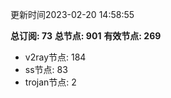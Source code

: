 更新时间2023-02-20 14:58:55

**总订阅: 73**
**总节点: 901**
**有效节点: 269**
- v2ray节点: 184
- ss节点: 83
- trojan节点: 2
